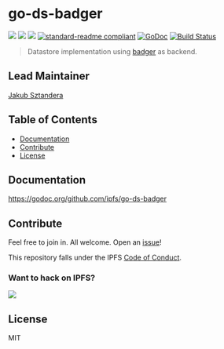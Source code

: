 # go-ds-badger

[![](https://img.shields.io/badge/made%20by-Protocol%20Labs-blue.svg?style=flat-square)](http://ipn.io)
[![](https://img.shields.io/badge/project-IPFS-blue.svg?style=flat-square)](http://ipfs.io/)
[![](https://img.shields.io/badge/freenode-%23ipfs-blue.svg?style=flat-square)](http://webchat.freenode.net/?channels=%23ipfs)
[![standard-readme compliant](https://img.shields.io/badge/standard--readme-OK-green.svg?style=flat-square)](https://github.com/RichardLitt/standard-readme)
[![GoDoc](https://godoc.org/github.com/ipfs/go-ds-badger?status.svg)](https://godoc.org/github.com/ipfs/go-ds-badger)
[![Build Status](https://travis-ci.org/ipfs/go-ds-badger.svg?branch=master)](https://travis-ci.org/ipfs/go-ds-badger)

> Datastore implementation using [badger](https://github.com/dgraph-io/badger) as backend.

## Lead Maintainer

[Jakub Sztandera](https://github.com/kubuxu)

## Table of Contents

- [Documentation](#documentation)
- [Contribute](#contribute)
- [License](#license)

## Documentation

https://godoc.org/github.com/ipfs/go-ds-badger

## Contribute

Feel free to join in. All welcome. Open an [issue](https://github.com/ipfs/go-ds-badger/issues)!

This repository falls under the IPFS [Code of Conduct](https://github.com/ipfs/community/blob/master/code-of-conduct.md).

### Want to hack on IPFS?

[![](https://cdn.rawgit.com/jbenet/contribute-ipfs-gif/master/img/contribute.gif)](https://github.com/ipfs/community/blob/master/CONTRIBUTING.md)

## License

MIT
